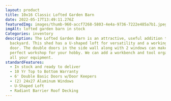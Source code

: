 ```yaml
---
layout: product
title: 10x16 Classic Lofted Garden Barn
date: 2022-05-17T13:49:11.276Z
featuredImg: images/thumb-960-accf7268-5803-4e4a-9736-7222e485a7b1.jpeg
imgAlt: lofted garden barn in stock
Categories: inventory
description: The Lofted Garden Barn is an attractive, useful addition to your
  backyard. This shed has a U-shaped loft for versatility and a working loft
  door. The double doors in the side wall along with 2 windows can make this a
  perfect workshop for your hobby. We can add a workbench and tool organizer for
  all your equipment.
standardFeatures:
  - In stock and ready to deliver
  - 10 Yr Top to Bottom Warranty
  - 6' Double Basic Doors w/Door Keepers
  - (2) 24x27 Aluminum Windows
  - U-Shaped Loft
  - Radiant Barrier Roof Decking
---
```

